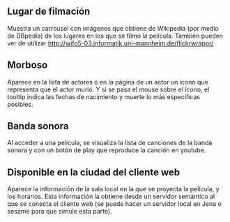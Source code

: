 ## Lugar de filmación
Muestra un carrousel con imágenes que obtiene de Wikipedia (por medio de DBpedia) de los lugares en los que se filmó la película. También pueden ver de utilizar http://wifo5-03.informatik.uni-mannheim.de/flickrwrappr/

## Morboso
Aparece en la lista de actores o en la página de un actor un icono que representa que el actor murió. Y si se pasa el mouse sobre el ícono, el tooltip indica las fechas de nacimiento y muerte lo más específicas posibles.

## Banda sonora
Al acceder a una película, se visualiza la lista de canciones de la banda sonora y con un botón de play que reproduce la canción en youtube.

## Disponible en la ciudad del cliente web
Aparece la información de la sala local en la que se proyecta la película, y los horarios. Esta información la obtiene desde un servidor semántico al que se conecta el cliente web (se puede hacer un servidor local en Jena o sesame para que simule esta parte).
